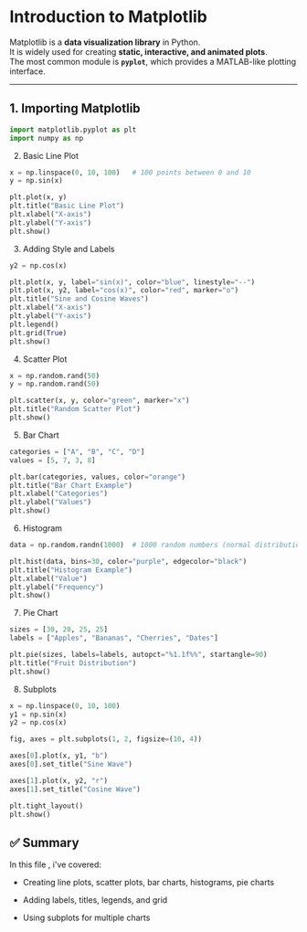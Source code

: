 # Introduction to Matplotlib

Matplotlib is a **data visualization library** in Python.  
It is widely used for creating **static, interactive, and animated plots**.  
The most common module is **`pyplot`**, which provides a MATLAB-like plotting interface.

---

## 1. Importing Matplotlib

```python
import matplotlib.pyplot as plt
import numpy as np
```
2. Basic Line Plot
```python
x = np.linspace(0, 10, 100)   # 100 points between 0 and 10
y = np.sin(x)

plt.plot(x, y)
plt.title("Basic Line Plot")
plt.xlabel("X-axis")
plt.ylabel("Y-axis")
plt.show()
```

3. Adding Style and Labels

```python
y2 = np.cos(x)

plt.plot(x, y, label="sin(x)", color="blue", linestyle="--")
plt.plot(x, y2, label="cos(x)", color="red", marker="o")
plt.title("Sine and Cosine Waves")
plt.xlabel("X-axis")
plt.ylabel("Y-axis")
plt.legend()
plt.grid(True)
plt.show()
```
4. Scatter Plot
```python
x = np.random.rand(50)
y = np.random.rand(50)

plt.scatter(x, y, color="green", marker="x")
plt.title("Random Scatter Plot")
plt.show()
```
5. Bar Chart
```python
categories = ["A", "B", "C", "D"]
values = [5, 7, 3, 8]

plt.bar(categories, values, color="orange")
plt.title("Bar Chart Example")
plt.xlabel("Categories")
plt.ylabel("Values")
plt.show()
```
6. Histogram

```python
data = np.random.randn(1000)  # 1000 random numbers (normal distribution)

plt.hist(data, bins=30, color="purple", edgecolor="black")
plt.title("Histogram Example")
plt.xlabel("Value")
plt.ylabel("Frequency")
plt.show()
```

7. Pie Chart

```python
sizes = [30, 20, 25, 25]
labels = ["Apples", "Bananas", "Cherries", "Dates"]

plt.pie(sizes, labels=labels, autopct="%1.1f%%", startangle=90)
plt.title("Fruit Distribution")
plt.show()
```
8. Subplots

```python
x = np.linspace(0, 10, 100)
y1 = np.sin(x)
y2 = np.cos(x)

fig, axes = plt.subplots(1, 2, figsize=(10, 4))

axes[0].plot(x, y1, "b")
axes[0].set_title("Sine Wave")

axes[1].plot(x, y2, "r")
axes[1].set_title("Cosine Wave")

plt.tight_layout()
plt.show()
```

## ✅ Summary
In this file , i've covered:

- Creating line plots, scatter plots, bar charts, histograms, pie charts

- Adding labels, titles, legends, and grid

- Using subplots for multiple charts

